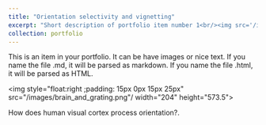 ```yaml
---
title: "Orientation selectivity and vignetting"
excerpt: "Short description of portfolio item number 1<br/><img src='/images/brain_and_grating.png'>"
collection: portfolio
---
```


This is an item in your portfolio. It can be have images or nice text. If you name the file .md, it will be parsed as markdown. If you name the file .html, it will be parsed as HTML. 


<img style="float:right ;padding: 15px 0px 15px 25px" src="/images/brain_and_grating.png"/ width="204" height="573.5">
<p style="text-align: justify">
How does human visual cortex process orientation?.</p>
